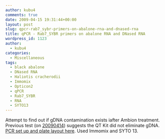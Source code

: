 ```yaml
---
author: kubu4
comments: true
date: 2009-04-15 19:31:44+00:00
layout: post
slug: qpcr-rab7_sybr-primers-on-abalone-rna-and-dnased-rna
title: qPCR - Rab7_SYBR primers on abalone RNA and DNased RNA
wordpress_id: 1123
author:
  - kubu4
categories:
  - Miscellaneous
tags:
  - black abalone
  - DNased RNA
  - Haliotis cracherodii
  - Immomix
  - Opticon2
  - qPCR
  - Rab7_SYBR
  - RNA
  - SYTO13
---
```


Attempt to find out if gDNA contamination exists iafter Ambion treatment. Previous test (on [20090414](/Sam%27s+Working+Notebook+Jan-May+2009#sjw20090414)) suggests the QT Kit did not eliminate gDNA. [PCR set up and plate layout here](http://eagle.fish.washington.edu/Arabidopsis/Notebook%20Workup%20Files/20090415-02.jpg). Used Immomix and SYTO 13.
